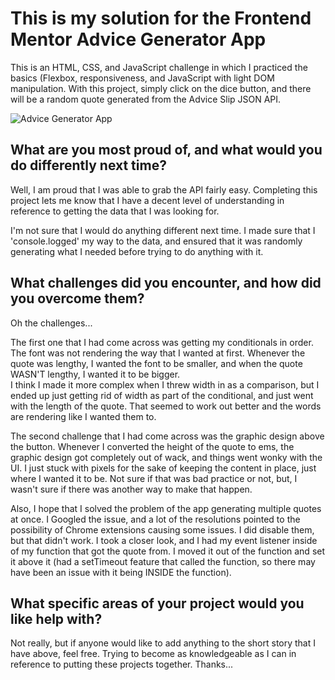 <h1>This is my solution for the Frontend Mentor Advice Generator App</h1>

This is an HTML, CSS, and JavaScript challenge in which I practiced the basics (Flexbox, responsiveness, and JavaScript with light DOM manipulation.  With this project, simply click on the dice button,
and there will be a random quote generated from the Advice Slip JSON API.


![Advice Generator App](https://github.com/cdanderson76/adviceGeneratorApp/assets/138369806/336127f8-0b93-4fb7-92e5-014d62dcecec)



<h2>What are you most proud of, and what would you do differently next time?</h2>

Well, I am proud that I was able to grab the API fairly easy.  Completing this project lets me know that I have a decent level of understanding in reference to getting the data that I was looking for.

I'm not sure that I would do anything different next time.  I made sure that I 'console.logged' my way to the data, and ensured that it was randomly generating what I needed before trying to do anything with it.

<h2>What challenges did you encounter, and how did you overcome them?</h2>

Oh the challenges... 

The first one that I had come across was getting my conditionals in order.  The font was not rendering the way that I wanted at first.  Whenever the quote was lengthy, I wanted the font to be smaller, and when the quote WASN'T lengthy, I wanted it to be bigger.  
I think I made it more complex when I threw width in as a comparison, but I ended up just getting rid of width as part of the conditional, and just went with the length of the quote.  That seemed to work out better and the words are rendering like I wanted them to.

The second challenge that I had come across was the graphic design above the button.  Whenever I converted the height of the quote to ems, the graphic design got completely out of wack, and things went wonky with the UI.  I just stuck with pixels for the sake of 
keeping the content in place, just where I wanted it to be.  Not sure if that was bad practice or not, but, I wasn't sure if there was another way to make that happen.

Also, I hope that I solved the problem of the app generating multiple quotes at once.  I Googled the issue, and a lot of the resolutions pointed to the possibility of Chrome extensions causing some issues.  I did disable them, but that didn't work.  I took a closer look, 
and I had my event listener inside of my function that got the quote from.  I moved it out of the function and set it above it (had a setTimeout feature that called the function, so there may have been an issue with it being INSIDE the function).

<h2>What specific areas of your project would you like help with?</h2>

Not really, but if anyone would like to add anything to the short story that I have above, feel free.  Trying to become as knowledgeable as I can in reference to putting these projects together.  Thanks...
